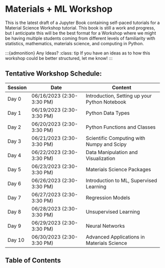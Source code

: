 # Materials + ML Workshop

This is the latest draft of a Jupyter Book containing self-paced tutorials for a Material Science Workshop tutorial. This book is still a work and progress, but I anticipate this will be the best format for a Workshop where we might be having multiple students coming from different levels of familiarity with statistics, mathematics, materials science, and computing in Python.

:::{admonition} Any Ideas?
:class: tip
If you have an ideas as to how this workshop could be better structured, let me know!
:::

## Tentative Workshop Schedule:

| Session       | Date          | Content                                           |
| -------       | ----          | -------                                           |
| Day 0         | 06/16/2023 (2:30-3:30 PM) | Introduction, Setting up your Python Notebook     |
| Day 1         | 06/19/2023 (2:30-3:30 PM) | Python Data Types                                 |
| Day 2         | 06/20/2023 (2:30-3:30 PM) | Python Functions and Classes                      |
| Day 3         | 06/21/2023 (2:30-3:30 PM) | Scientific Computing with Numpy and Scipy         |
| Day 4         | 06/22/2023 (2:30-3:30 PM) | Data Manipulation and Visualization               |
| Day 5         | 06/23/2023 (2:30-3:30 PM) | Materials Science Packages                        |
| Day 6         | 06/26/2023 (2:30-3:30 PM) | Introduction to ML, Supervised Learning           |
| Day 7         | 06/27/2023 (2:30-3:30 PM) | Regression Models                                 |
| Day 8         | 06/28/2023 (2:30-3:30 PM) | Unsupervised Learning                             |
| Day 9         | 06/29/2023 (2:30-3:30 PM) | Neural Networks                                   |
| Day 10        | 06/30/2023 (2:30-3:30 PM) | Advanced Applications in Materials Science        |


## Table of Contents

```{tableofcontents}
```

